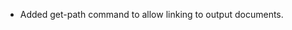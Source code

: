 <!-- (dl (section-meta Version 3.4.0)) -->
* Added get-path command to allow linking to output documents.
